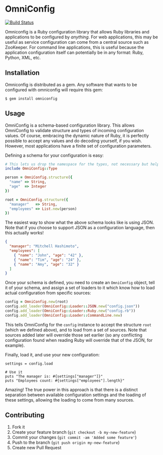 # OmniConfig

[![Build Status](https://secure.travis-ci.org/mitchellh/omniconfig.png?branch=master)](http://travis-ci.org/mitchellh/omniconfig)

Omniconfig is a Ruby configuration library that allows Ruby libraries
and applications to be configured by _anything_. For web applications,
this may be useful as service configuration can come from a central
source such as ZooKeeper. For command line applications, this is useful
because the application configuration itself can potentially be in
any format: Ruby, Python, XML, etc.

## Installation

Omniconfig is distributed as a gem. Any software that wants to be configured
with omniconfig will require this gem:

    $ gem install omniconfig

## Usage

OmniConfig is a schema-based configuration library. This allows OmniConfig
to validate structure and types of incoming configuration values. Of course,
embracing the dynamic nature of Ruby, it is perfectly possible to accept any
values and do decoding yourself, if you wish. However, most applications have
a finite set of configuration parameters.

Defining a schema for your configuration is easy:

```ruby
# This lets us drop the namespace for the types, not necessary but helpful
include OmniConfig::Type

person = OmniConfig.structure({
  "name" => String,
  "age"  => Integer
})

root = OmniConfig.structure({
  "manager"   => String,
  "employees" => List.new(person)
})
```

The easiest way to show what the above schema looks like is using JSON.
Note that if you choose to support JSON as a configuration language, then
this actually works!

```json
{
  "manager": "Mitchell Hashimoto",
  "employees": [
    { "name": "John", "age": "42" },
    { "name": "Tim", "age": "24" },
    { "name": "Amy", "age": "32" }
  ]
}
```

Once your schema is defined, you need to create an `OmniConfig` object,
tell it of your schema, and assign a set of loaders to it which know
how to load actual configuration from specific sources:

```ruby
config = OmniConfig.new(root)
config.add_loader(OmniConfig::Loader::JSON.new("config.json"))
config.add_loader(OmniConfig::Loader::Ruby.new("config.rb"))
config.add_loader(OmniConfig::Loader::CommandLine.new)
```

This tells OmniConfig for the `config` instance to accept the structure
`root` (which we defined above), and to load from a set of sources. Note
that sources added later will override those set earlier (so any conflicting
configuration found when reading Ruby will override that of the JSON, for
example).

Finally, load it, and use your new configuration:

```
settings = config.load

# Use it
puts "The manager is: #{settings["manager"]}"
puts "Employees count: #{settings["employees"].length}"
```

Amazing! The true power in this approach is that there is a distinct separation
between available configuration settings and the loading of these settings,
allowing the loading to come from many sources.

## Contributing

1. Fork it
2. Create your feature branch (`git checkout -b my-new-feature`)
3. Commit your changes (`git commit -am 'Added some feature'`)
4. Push to the branch (`git push origin my-new-feature`)
5. Create new Pull Request
